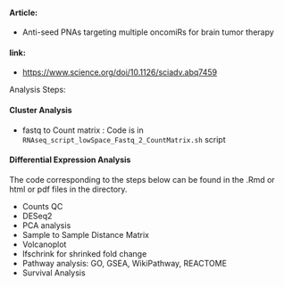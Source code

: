 #### Article:
- Anti-seed PNAs targeting multiple oncomiRs for brain tumor therapy
#### link: 
- https://www.science.org/doi/10.1126/sciadv.abq7459

Analysis Steps:
#### Cluster Analysis
- fastq to Count matrix :  Code is in `RNAseq_script_lowSpace_Fastq_2_CountMatrix.sh` script

#### Differential Expression Analysis
The code corresponding to the steps below can be found in the .Rmd or html or pdf files in the directory.
-	Counts QC
-	DESeq2 
-	PCA analysis
-	Sample to Sample Distance Matrix
-	Volcanoplot
-	lfschrink for shrinked fold change
-	Pathway analysis: GO, GSEA, WikiPathway, REACTOME
-	Survival Analysis

 
